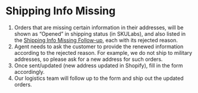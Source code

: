 # Shipping Info Missing
1. Orders that are missing certain information in their addresses, will be shown as “Opened” in shipping status (in SKULabs), and also listed in the [Shipping Info Missing Follow-up](https://docs.google.com/spreadsheets/d/1JGEB4lF3NW7xdm78EnAu3EREmbbfI07jiRqdN3u9QWw/edit?usp=sharing), each with its rejected reason.  
2. Agent needs to ask the customer to provide the renewed information according to the rejected reason. For example, we do not ship to military addresses, so please ask for a new address for such orders.  
3. Once sent/updated (new address updated in Shopify), fill in the form accordingly.  
4. Our logistics team will follow up to the form and ship out the updated orders.


